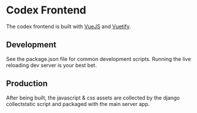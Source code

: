 # Codex Frontend

The codex frontend is built with [VueJS](https://vuejs.org/) and [Vuetify](https://vuetifyjs.com).

## Development

See the package.json file for common development scripts. Running the live reloading dev server is your best bet.

## Production

After being built, the javascript & css assets are collected by the django collectstatic script and packaged with the main server app.
